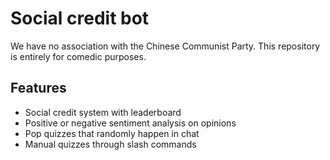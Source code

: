 # Social credit bot

We have no association with the Chinese Communist Party. This repository is entirely for comedic purposes.


## Features

- Social credit system with leaderboard
- Positive or negative sentiment analysis on opinions
- Pop quizzes that randomly happen in chat
- Manual quizzes through slash commands
